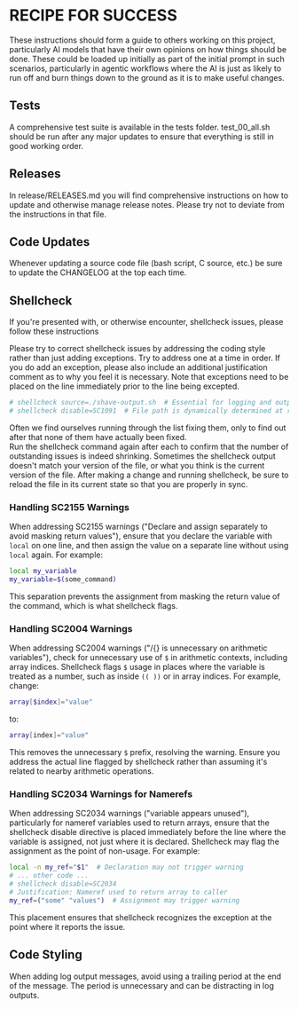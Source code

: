 # RECIPE FOR SUCCESS

These instructions should form a guide to others working on this project, particularly AI models that have their own opinions
on how things should be done. These could be loaded up initially as part of the initial prompt in such scenarios, particularly
in agentic workflows where the AI is just as likely to run off and burn things down to the ground as it is to make useful changes.

## Tests

A comprehensive test suite is available in the tests folder. test_00_all.sh should be run after any major updates to ensure
that everything is still in good working order.

## Releases

In release/RELEASES.md you will find comprehensive instructions on how to update and otherwise manage release notes.
Please try not to deviate from the instructions in that file.

## Code Updates

Whenever updating a source code file (bash script, C source, etc.) be sure to update the CHANGELOG at the top each time.

## Shellcheck

If you're presented with, or otherwise encounter, shellcheck issues, please follow these instructions

Please try to correct shellcheck issues by addressing the coding style rather than just adding exceptions.
Try to address one at a time in order.
If you do add an exception, please also include an additional justification comment as to why you feel it is necessary.
Note that exceptions need to be placed on the line immediately prior to the line being excepted.

```bash
# shellcheck source=./shave-output.sh  # Essential for logging and output handling
# shellcheck disable=SC1091  # File path is dynamically determined at runtime
```

Often we find ourselves running through the list fixing them, only to find out after that none of them have actually been fixed.  
Run the shellcheck command again after each to confirm that the number of outstanding issues is indeed shrinking.
Sometimes the shellcheck output doesn't match your version of the file, or what you think is the current version of the file.
After making a change and running shellcheck, be sure to reload the file in its current state so that you are properly in sync.

### Handling SC2155 Warnings

When addressing SC2155 warnings ("Declare and assign separately to avoid masking return values"), ensure that you declare the variable with `local` on one line, and then assign the value on a separate line without using `local` again. For example:

```bash
local my_variable
my_variable=$(some_command)
```

This separation prevents the assignment from masking the return value of the command, which is what shellcheck flags.

### Handling SC2004 Warnings

When addressing SC2004 warnings ("$/${} is unnecessary on arithmetic variables"), check for unnecessary use of `$` in arithmetic contexts, including array indices. Shellcheck flags `$` usage in places where the variable is treated as a number, such as inside `(( ))` or in array indices. For example, change:

```bash
array[$index]="value"
```

to:

```bash
array[index]="value"
```

This removes the unnecessary `$` prefix, resolving the warning. Ensure you address the actual line flagged by shellcheck rather than assuming it's related to nearby arithmetic operations.

### Handling SC2034 Warnings for Namerefs

When addressing SC2034 warnings ("variable appears unused"), particularly for nameref variables used to return arrays, ensure that the shellcheck disable directive is placed immediately before the line where the variable is assigned, not just where it is declared. Shellcheck may flag the assignment as the point of non-usage. For example:

```bash
local -n my_ref="$1"  # Declaration may not trigger warning
# ... other code ...
# shellcheck disable=SC2034
# Justification: Nameref used to return array to caller
my_ref=("some" "values")  # Assignment may trigger warning
```

This placement ensures that shellcheck recognizes the exception at the point where it reports the issue.

## Code Styling

When adding log output messages, avoid using a trailing period at the end of the message. The period is unnecessary and can be distracting in log outputs.
